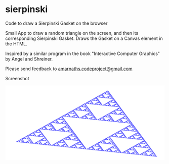 # sierpinski
Code to draw a Sierpinski Gasket on the browser

Small App to draw a random triangle on the screen, and then its corresponding Sierpinski Gasket. Draws the Gasket on a Canvas element in the HTML.

Inspired by a similar program in the book "Interactive Computer Graphics" by Angel and Shreiner.

Please send feedback to amarnaths.codeproject@gmail.com

Screenshot

![Screenshot of Seirpinski](https://github.com/amarnaths0005/sierpinski/blob/master/sierpinski.png)
